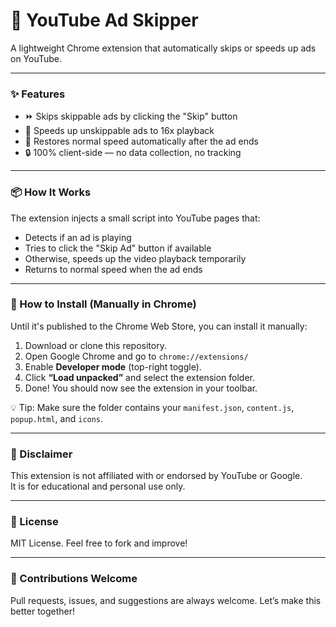 ﻿# 🎯 YouTube Ad Skipper

A lightweight Chrome extension that automatically skips or speeds up ads on YouTube.

---

### ✨ Features

- ⏩ Skips skippable ads by clicking the "Skip" button
- 🚀 Speeds up unskippable ads to 16x playback
- 🔄 Restores normal speed automatically after the ad ends
- 🔒 100% client-side — no data collection, no tracking

---

### 📦 How It Works

The extension injects a small script into YouTube pages that:
- Detects if an ad is playing
- Tries to click the "Skip Ad" button if available
- Otherwise, speeds up the video playback temporarily
- Returns to normal speed when the ad ends

---

### 🧪 How to Install (Manually in Chrome)

Until it's published to the Chrome Web Store, you can install it manually:

1. Download or clone this repository.
2. Open Google Chrome and go to `chrome://extensions/`
3. Enable **Developer mode** (top-right toggle).
4. Click **“Load unpacked”** and select the extension folder.
5. Done! You should now see the extension in your toolbar.

💡 Tip: Make sure the folder contains your `manifest.json`, `content.js`, `popup.html`, and `icons`.

---

### 🚧 Disclaimer

This extension is not affiliated with or endorsed by YouTube or Google.  
It is for educational and personal use only.

---

### 📄 License

MIT License. Feel free to fork and improve!

---

### 🙌 Contributions Welcome

Pull requests, issues, and suggestions are always welcome. Let’s make this better together!
